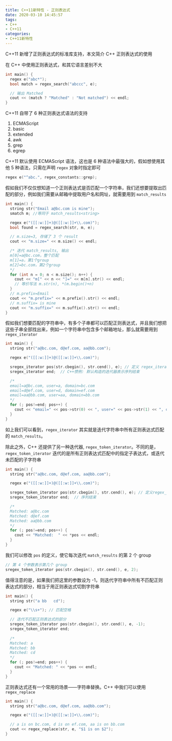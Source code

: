 ```yaml
---
title: C++11新特性 - 正则表达式
date: 2020-03-10 14:45:57
tags:
- C++
- C++11
categories:
- C++11新特性
---
```


C++11 新增了正则表达式的标准库支持，本文简介 C++ 正则表达式的使用

<!-- More -->

在 C++ 中使用正则表达式，和其它语言差别不大

```C++
int main() {
  regex e("abc*");
  bool match = regex_search("abccc", e);

  // 输出 Matched
  cout << (match ? "Matched" : "Not matched") << endl; 
}
```

C++11 自带了 6 种正则表达式语法的支持

1. ECMAScript
2. basic
3. extended
4. awk
5. grep 
6. egrep

C++11 默认使用 ECMAScript 语法，这也是 6 种语法中最强大的，假如想使用其他 5 种语法，只需在声明 `regex` 对象时指定即可

```C++
regex e("^abc.", regex_constants::grep);
```

假如我们不仅仅想知道一个正则表达式是否匹配一个字符串，我们还想要提取出匹配的部分，例如我们需要从邮箱中提取用户名和网址，就需要用到 `match_results`

```C++
int main() {
  string str("Email a@bc.com is mine");
  smatch m; //等同于 match_results<string>

  regex e("([[:w:]]+)@([[:w:]]+\\.com)");
  bool found = regex_search(str, m, e);

  // m.size=3, 存储了 3 个 result
  cout << "m.size=" << m.size() << endl;

  /* 迭代 match_results, 输出
  m[0]=a@bc.com，整个匹配
  m[1]=a，第1个group
  m[2]=bc.com，第2个group
  */
  for (int n = 0; n < m.size(); n++) {
    cout << "m[" << n << "]=" << m[n].str() << endl;
    // 等价写法 m.str(n), *(m.begin()+n) 
  }
  // m.prefix=Email
  cout << "m.prefix=" << m.prefix().str() << endl;
  // m.suffix= is mine
  cout << "m.suffix=" << m.suffix().str() << endl;
}
```

假如我们想要匹配的字符串中，有多个子串都可以匹配正则表达式，并且我们想把这些子串全部找出来，例如一个字符串中包含多个邮箱地址，那么就需要用到 `regex_iterator`

```C++
int main() {
  string str("a@bc.com, d@ef.com, aa@bb.com");

  regex e("([[:w:]]+)@([[:w:]]+\\.com)");

  sregex_iterator pos(str.cbegin(), str.cend(), e); // 定义 regex_iteraror
  sregex_iterator end;  // C++惯例: 默认构造的迭代器表示序列结束

  /*
  email=a@bc.com, user=a, domain=bc.com
  email=d@ef.com, user=d, domain=ef.com
  email=aa@bb.com, user=aa, domain=bb.com
  */
  for (; pos!=end; pos++) {
    cout << "email=" << pos->str(0) << ", user=" << pos->str(1) << ", domain=" << pos->str(2) << endl;
  }
}
```

如上我们可以看到，`regex_iterator` 其实就是迭代字符串中所有正则表达式匹配的 `match_results`。

除此之外，C++ 还提供了另一种迭代器, `regex_token_iterator`。不同的是，`regex_token_iterator` 迭代的是所有正则表达式匹配中的指定子表达式，或迭代未匹配的子字符串

```C++
int main() {
  string str("a@bc.com, d@ef.com, aa@bb.com");

  regex e("([[:w:]]+)@([[:w:]]+\\.com)");

  sregex_token_iterator pos(str.cbegin(), str.cend(), e); // 定义regex_token_iterator
  sregex_token_iterator end;  // 序列结束

  /*
  Matched: a@bc.com
  Matched: d@ef.com
  Matched: aa@bb.com
  */
  for (; pos!=end; pos++) {
    cout << "Matched:  " << *pos << endl;
  }
}
```

我们可以修改 `pos` 的定义，使它每次迭代 `match_results` 的第 2 个 group

```C++
// 第 4 个参数表示第几个 group
sregex_token_iterator pos(str.cbegin(), str.cend(), e, 2);
```

值得注意的是，如果我们把这里的参数设为 -1，则迭代字符串中所有不匹配正则表达式的部分，相当于用正则表达式切割字符串

```C++
int main() {
  string str("a bb   cd");

  regex e("\\s+"); // 匹配空格

  // 迭代不匹配正则表达式的部分
  sregex_token_iterator pos(str.cbegin(), str.cend(), e, -1);
  sregex_token_iterator end;
  
  /*
  Matched: a
  Matched: bb
  Matched: cd
  */
  for (; pos!=end; pos++) {
    cout << "Matched: " << *pos << endl;
  }
}
```

正则表达式还有一个常用的场景——字符串替换。C++ 中我们可以使用 `regex_replace`

```C++
int main() {
  string str("a@bc.com, d@ef.com, aa@bb.com");

  regex e("([[:w:]]+)@([[:w:]]+\\.com)");

  // a is on bc.com, d is on ef.com, aa is on bb.com
  cout << regex_replace(str, e, "$1 is on $2");
}
```